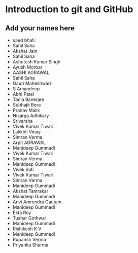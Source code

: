 # Introduction to git and GitHub
## Add your names here

- saed bhati
- Sahil Saha
- Akshat Jain
- Sahil Saha
- Ashutosh Kumar Singh
- Ayush Morbar
- AASHI AGRAWAL
- Sahil Saha
- Gauri Maheshwari
- S Amandeep
- Abhi Patel
- Tania Banerjee
- Subhajit Bera
- Pranav Malik
- Nisarga Adhikary
- Srivarsha
- Vivek Kumar Tiwari
- Lakkidi Vinay
- Simran Verma 
- Arpit AGRAWAL
- Manideep Gummadi
- Vivek Kumar Tiwari
- Simran Verma 
- Manideep Gummadi
- Vivek Sati
- Vivek Kumar Tiwari
- Simran Verma 
- Manideep Gummadi
- Akshat Tamrakar
- Manideep Gummadi
- Anvi Amrendra Gautam
- Manideep Gummadi
- Ekta Roy
- Tushar Gothwal
- Manideep Gummadi
- Rishikesh K V
- Manideep Gummadi
- Rupansh Verma
- Priyanka Sharma
